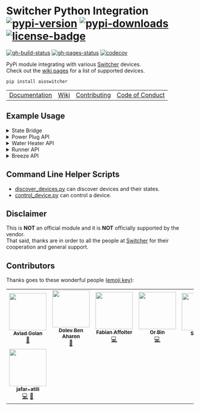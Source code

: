 <!-- markdownlint-disable MD033 -->
# Switcher Python Integration</br>[![pypi-version]][11] [![pypi-downloads]][11] [![license-badge]][4]

[![gh-build-status]][7] [![gh-pages-status]][8] [![codecov]][3]

PyPi module integrating with various [Switcher][12] devices.</br>
Check out the [wiki pages][0] for a list of supported devices.

```shell
pip install aioswitcher
```

<table>
  <td><a href="https://aioswitcher.tomfi.info/">Documentation</a></td>
  <td><a href="https://github.com/TomerFi/aioswitcher/wiki">Wiki</a></td>
  <td><a href="https://github.com/TomerFi/aioswitcher/blob/dev/.github/CONTRIBUTING.md">Contributing</a></td>
  <td><a href="https://github.com/TomerFi/.github/blob/main/.github/CODE_OF_CONDUCT.md">Code of Conduct</a></td>
</table>

## Example Usage

<details>
  <summary>State Bridge</summary>

```python
async def print_devices(delay):
    def on_device_found_callback(device):
        # a switcher device will broadcast a state message approximately every 4 seconds
        print(asdict(device))

    async with SwitcherBridge(on_device_found_callback):
        await asyncio.sleep(delay)

asyncio.get_event_loop().run_until_complete(print_devices(60))
```

</details>

<details>
  <summary>Power Plug API</summary>

  ```python
  async def control_power_plug(device_ip, device_id) :
      # for connecting to a device we need its id and ip address
      async with SwitcherType1Api(device_ip, device_id) as api:
          # get the device current state
          await api.get_state()
          # turn the device on
          await api.control_device(Command.ON)
          # turn the device off
          await api.control_device(Command.OFF)
          # set the device name to 'my new name'
          await api.set_device_name("my new name")

  asyncio.get_event_loop().run_until_complete(
      control_power_plug("111.222.11.22", "ab1c2d")
  )
  ```

</details>

<details>
  <summary>Water Heater API</summary>

  ```python
  async def control_water_heater(device_ip, device_id) :
      # for connecting to a device we need its id and ip address
      async with SwitcherType1Api(device_ip, device_id) as api:
          # get the device current state (1)
          await api.get_state()
          # turn the device on for 15 minutes (2)
          await api.control_device(Command.ON, 15)
          # turn the device off (3)
          await api.control_device(Command.OFF)
          # set the device name to 'my new name' (4)
          await api.set_device_name("my new name")
          # configure the device for 02:30 auto shutdown (5)
          await api.set_auto_shutdown(timedelta(hours=2, minutes=30))
          # get the schedules from the device (6)
          await api.get_schedules()
          # delete and existing schedule with id 1 (7)
          await api.delete_schedule("1")
          # create a new recurring schedule for 13:00-14:30
          # executing on sunday and friday (8)
          await api.create_schedule("13:00", "14:30", {Days.SUNDAY, Days.FRIDAY})

  asyncio.get_event_loop().run_until_complete(
      control_water_heater("111.222.11.22", "ab1c2d")
  )
  ```

</details>

<details>
  <summary>Runner API</summary>

  ```python
  async def control_runner(device_ip, device_id) :
      # for connecting to a device we need its id and ip address
      async with SwitcherType2Api(device_ip, device_id) as api:
          # get the device current state (1)
          await api.get_shutter_state()
          # open the shutter to 30% (2)
          await api.set_position(30)
          # stop the shutter if currently rolling (3)
          await api.stop()

  asyncio.get_event_loop().run_until_complete(
      control_runner("111.222.11.22", "ab1c2d")
  )
  ```

</details>

<details>
  <summary>Breeze API</summary>

  ```python
  async def control_breeze(device_ip, device_id, remote_manager, remote_id) :
      # for connecting to a device we need its id and ip address
      async with SwitcherType2Api(device_ip, device_id) as api:
          # get the device current state (1)
          await api.get_breeze_state()
          # initialize the Breeze RemoteManager and get the remote (2)
          remote = remote_manager.get_remote(remote_id)
          # prepare a control command that turns on the Breeze
          # set to 24 degree (Celsius) cooling with vertical swing
          # and keep the current Fan Level (3)
          command: SwitcherBreezeCommand = remote.get_command(
              DeviceState.ON,
              ThermostatMode.COOL,
              24,
              resp.fan_level,
              ThermostatSwing.ON,
              response.state
          )
          # send command to the device (4)
          await api.control_breeze_device(command)

  # create the remote manager outside the context for re-using (5)
  remote_manager = SwitcherBreezeRemoteManager()
  asyncio.get_event_loop().run_until_complete(
      control_breeze("111.222.11.22", "ab1c2d", remote_manager, "DLK65863")
  )
  ```

</details>

## Command Line Helper Scripts

- [discover_devices.py](scripts/discover_devices.py) can discover devices and their
  states.
- [control_device.py](scripts/control_device.py) can control a device.

## Disclaimer

This is **NOT** an official module and it is **NOT** officially supported by the vendor.</br>
That said, thanks are in order to all the people at [Switcher][12] for their cooperation and general support.

## Contributors

Thanks goes to these wonderful people ([emoji key][1]):

<!-- ALL-CONTRIBUTORS-LIST:START - Do not remove or modify this section -->
<!-- prettier-ignore-start -->
<!-- markdownlint-disable -->
<table>
  <tr>
    <td align="center"><a href="https://github.com/aviadgolan"><img src="https://avatars.githubusercontent.com/u/17742111?v=4?s=100" width="100px;" alt=""/><br /><sub><b>Aviad Golan</b></sub></a><br /><a href="#data-AviadGolan" title="Data">🔣</a></td>
    <td align="center"><a href="https://github.com/dolby360"><img src="https://avatars.githubusercontent.com/u/22151399?v=4?s=100" width="100px;" alt=""/><br /><sub><b>Dolev Ben Aharon</b></sub></a><br /><a href="https://github.com/TomerFi/aioswitcher/commits?author=dolby360" title="Documentation">📖</a></td>
    <td align="center"><a href="http://fabian-affolter.ch/blog/"><img src="https://avatars.githubusercontent.com/u/116184?v=4?s=100" width="100px;" alt=""/><br /><sub><b>Fabian Affolter</b></sub></a><br /><a href="https://github.com/TomerFi/aioswitcher/commits?author=fabaff" title="Code">💻</a></td>
    <td align="center"><a href="https://github.com/OrBin"><img src="https://avatars.githubusercontent.com/u/6897234?v=4?s=100" width="100px;" alt=""/><br /><sub><b>Or Bin</b></sub></a><br /><a href="https://github.com/TomerFi/aioswitcher/commits?author=OrBin" title="Code">💻</a></td>
    <td align="center"><a href="http://exploit.co.il"><img src="https://avatars.githubusercontent.com/u/1768915?v=4?s=100" width="100px;" alt=""/><br /><sub><b>Shai rod</b></sub></a><br /><a href="#data-nightrang3r" title="Data">🔣</a></td>
    <td align="center"><a href="https://github.com/thecode"><img src="https://avatars.githubusercontent.com/u/1858925?v=4?s=100" width="100px;" alt=""/><br /><sub><b>Shay Levy</b></sub></a><br /><a href="https://github.com/TomerFi/aioswitcher/commits?author=thecode" title="Code">💻</a> <a href="#ideas-thecode" title="Ideas, Planning, & Feedback">🤔</a> <a href="#maintenance-thecode" title="Maintenance">🚧</a></td>
    <td align="center"><a href="https://github.com/dmatik"><img src="https://avatars.githubusercontent.com/u/5577386?v=4?s=100" width="100px;" alt=""/><br /><sub><b>dmatik</b></sub></a><br /><a href="#blog-dmatik" title="Blogposts">📝</a> <a href="#ideas-dmatik" title="Ideas, Planning, & Feedback">🤔</a> <a href="#userTesting-dmatik" title="User Testing">📓</a></td>
  </tr>
  <tr>
    <td align="center"><a href="https://github.com/jafar-atili"><img src="https://avatars.githubusercontent.com/u/19508787?v=4?s=100" width="100px;" alt=""/><br /><sub><b>jafar-atili</b></sub></a><br /><a href="https://github.com/TomerFi/aioswitcher/commits?author=jafar-atili" title="Code">💻</a> <a href="https://github.com/TomerFi/aioswitcher/commits?author=jafar-atili" title="Documentation">📖</a></td>
  </tr>
</table>

<!-- markdownlint-restore -->
<!-- prettier-ignore-end -->

<!-- ALL-CONTRIBUTORS-LIST:END -->

<!-- Real Links -->
[0]: https://github.com/TomerFi/aioswitcher/wiki
[1]: https://allcontributors.org/docs/en/emoji-key
[3]: https://codecov.io/gh/TomerFi/aioswitcher
[4]: https://github.com/TomerFi/aioswitcher
[7]: https://github.com/TomerFi/aioswitcher/actions/workflows/stage.yml
[8]: https://aioswitcher.tomfi.info/
[11]: https://pypi.org/project/aioswitcher
[12]: https://www.switcher.co.il/
<!-- Badges Links -->
[codecov]: https://codecov.io/gh/TomerFi/aioswitcher/graph/badge.svg
[gh-build-status]: https://github.com/TomerFi/aioswitcher/actions/workflows/stage.yml/badge.svg
[gh-pages-status]: https://github.com/TomerFi/aioswitcher/actions/workflows/pages.yml/badge.svg
[license-badge]: https://img.shields.io/github/license/tomerfi/aioswitcher
[pypi-downloads]: https://img.shields.io/pypi/dm/aioswitcher.svg?logo=pypi&color=1082C2
[pypi-version]: https://img.shields.io/pypi/v/aioswitcher?logo=pypi
